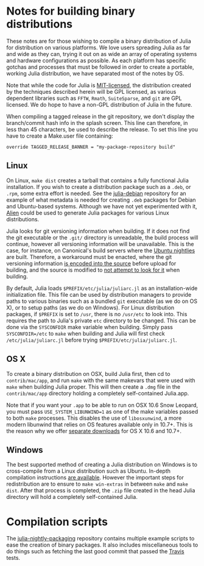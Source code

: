 Notes for building binary distributions
=======================================

These notes are for those wishing to compile a binary distribution of Julia
for distribution on various platforms.  We love users spreading Julia as
far and wide as they can, trying it out on as wide an array of
operating systems and hardware configurations as possible.  As each
platform has specific gotchas and processes that must be followed in
order to create a portable, working Julia distribution, we have
separated most of the notes by OS.

Note that while the code for Julia is
[MIT-licensed](https://github.com/JuliaLang/julia/blob/master/LICENSE.md),
the distribution created by the techniques described herein will be
GPL licensed, as various dependent libraries such as `FFTW`, `Rmath`,
`SuiteSparse`, and `git` are GPL licensed. We do hope to have a
non-GPL distribution of Julia in the future.

When compiling a tagged release in the git repository, we don't display the
branch/commit hash info in the splash screen. This line can therefore, in less
than 45 characters, be used to describe the release. To set this line you have
to create a Make.user file containing:

    override TAGGED_RELEASE_BANNER = "my-package-repository build"


Linux
-----

On Linux, `make dist` creates a tarball that contains a fully functional Julia
installation. If you wish to create a distribution package such as a
`.deb`, or `.rpm`, some extra effort is needed. See the
[julia-debian](http://github.com/staticfloat/julia-debian) repository
for an example of what metadata is needed for creating `.deb` packages
for Debian and Ubuntu-based systems. Although we have not yet experimented
with it, [Alien](https://wiki.debian.org/Alien) could be used to
generate Julia packages for various Linux distributions.

Julia looks for git versioning information when building.  If it does
not find the git executable or the `.git/` directory is unreadable,
the build process will continue, however all versioning information
will be unavailable.  This is the case, for instance, on Canonical's
build servers where the [Ubuntu
nightlies](https://launchpad.net/~staticfloat/+archive/julianightlies)
are built.  Therefore, a workaround must be enacted, where the git
versioning information [is encoded into the
source](https://github.com/staticfloat/julia-nightly-packaging/blob/master/build_ubuntu.sh#L76-78) before upload for building, and the source is modified to [not attempt to look for it](https://github.com/staticfloat/julia-nightly-packaging/blob/master/nogit-workaround.patch) when building.

By default, Julia loads `$PREFIX/etc/julia/juliarc.jl` as an
installation-wide initialization file. This file can be used by
distribution managers to provide paths to various binaries such as a
bundled `git` executable (as we do on OS X), or to setup paths (as
we do on Windows).  For Linux distribution packages, if `$PREFIX` is
set to `/usr`, there is no `/usr/etc` to look into. This requires
the path to Julia's private `etc` directory to be changed.  This can
be done via the `SYSCONFDIR` make variable when building.  Simply
pass `SYSCONFDIR=/etc` to `make` when building and Julia will first
check `/etc/julia/juliarc.jl` before trying
`$PREFIX/etc/julia/juliarc.jl`.

OS X
----

To create a binary distribution on OSX, build Julia first, then cd to
`contrib/mac/app`, and run `make` with the same makevars that were used
with `make` when building Julia proper.  This will then
create a `.dmg` file in the `contrib/mac/app` directory holding a
completely self-contained Julia.app.

Note that if you want your `.app` to be able to run on OSX 10.6 Snow
Leopard, you must pass `USE_SYSTEM_LIBUNWIND=1` as one of the make
variables passed to both `make` processes.  This disables the use of
`libosxunwind`, a more modern libunwind that relies on OS features
available only in 10.7+.  This is the reason why we offer [separate
downloads](http://julialang.org/downloads/) for OS X 10.6 and 10.7+.

Windows
-------

The best supported method of creating a Julia distribution on Windows
is to cross-compile from a Linux distribution such as Ubuntu. In-depth
compilation instructions [are
available](https://github.com/JuliaLang/julia/blob/master/README.windows.md).
However the important steps for redistribution are to ensure to `make
win-extras` in between `make` and `make dist`.  After that process is
completed, the `.zip` file created in the head Julia directory will
hold a completely self-contained Julia.


Compilation scripts
===================

The [julia-nightly-packaging](https://github.com/staticfloat/julia-nightly-packaging) repository contains multiple example scripts to ease the creation of
binary packages. It also includes miscellaneous tools to do things such as
fetching the last good commit that passed the
[Travis](https://travis-ci.org/JuliaLang/julia/builds) tests.


